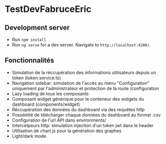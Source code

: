# TestDevFabruceEric


## Development server
* Run `npm install`
* Run `ng serve` for a dev server. Navigate to `http://localhost:4200/`.

## Fonctionnalités
* Simulation de la réccupération des informations utilisateurs depuis un token (token.service.ts)
* Navigation sidebar: simulation de l'accès au menu "Configuration" uniquement par l'administrateur et protection de la route /configuration
* Lazy loading de tous les composants
* Composant widget générique pour le conteneur des widgets du dashboard (components/widget)
* Réccupération des données du dashboard via des requêtes http
* Possibilité de télécharger chaque données du dashboard au format .csv
* Configuration de l'url API dans environments/
* Intercetpeurs http: simulation injection d'un token jwt dans le header
* Utilisation de chart.js pour la génération des graphes
* Light/dark mode

